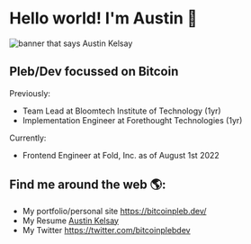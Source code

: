# Hello world! I'm Austin 👋

<img src="https://pbs.twimg.com/media/EhkOUN2WsAAtDSA?format=jpg&name=small" alt="banner that says Austin Kelsay">

## Pleb/Dev focussed on Bitcoin

Previously: 
- Team Lead at Bloomtech Institute of Technology (1yr)
- Implementation Engineer at Forethought Technologies (1yr)

Currently: 
- Frontend Engineer at Fold, Inc. as of August 1st 2022


## Find me around the web 🌎:
- My portfolio/personal site <a href="https://bitcoinpleb.dev/">https://bitcoinpleb.dev/</a>
- My Resume <a href="https://docs.google.com/document/d/1ejpR0E0RjGHP2wRhTTk7VAm1ZsI0pYKBXayeQ0hfhf8/edit?usp=sharing">Austin Kelsay</a>
- My Twitter <a href="https://twitter.com/bitcoinplebdev">https://twitter.com/bitcoinplebdev</a>
